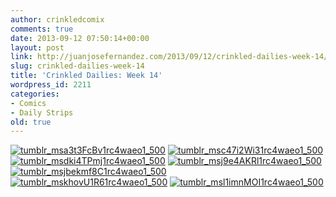 ```yaml
---
author: crinkledcomix
comments: true
date: 2013-09-12 07:50:14+00:00
layout: post
link: http://juanjosefernandez.com/2013/09/12/crinkled-dailies-week-14/
slug: crinkled-dailies-week-14
title: 'Crinkled Dailies: Week 14'
wordpress_id: 2211
categories:
- Comics
- Daily Strips
old: true
---
```


[![tumblr_msa3t3FcBv1rc4waeo1_500](http://fernandezjuanjose.files.wordpress.com/2013/09/tumblr_msa3t3fcbv1rc4waeo1_500.gif)](http://fernandezjuanjose.files.wordpress.com/2013/09/tumblr_msa3t3fcbv1rc4waeo1_500.gif) [![tumblr_msc47i2Wi31rc4waeo1_500](http://fernandezjuanjose.files.wordpress.com/2013/09/tumblr_msc47i2wi31rc4waeo1_500.gif)](http://fernandezjuanjose.files.wordpress.com/2013/09/tumblr_msc47i2wi31rc4waeo1_500.gif) [![tumblr_msdki4TPmj1rc4waeo1_500](http://fernandezjuanjose.files.wordpress.com/2013/09/tumblr_msdki4tpmj1rc4waeo1_500.gif)](http://fernandezjuanjose.files.wordpress.com/2013/09/tumblr_msdki4tpmj1rc4waeo1_500.gif) [![tumblr_msj9e4AKRl1rc4waeo1_500](http://fernandezjuanjose.files.wordpress.com/2013/09/tumblr_msj9e4akrl1rc4waeo1_500.gif)](http://fernandezjuanjose.files.wordpress.com/2013/09/tumblr_msj9e4akrl1rc4waeo1_500.gif) [![tumblr_msjbekmf8C1rc4waeo1_500](http://fernandezjuanjose.files.wordpress.com/2013/09/tumblr_msjbekmf8c1rc4waeo1_500.gif)](http://fernandezjuanjose.files.wordpress.com/2013/09/tumblr_msjbekmf8c1rc4waeo1_500.gif) [![tumblr_mskhovU1R61rc4waeo1_500](http://fernandezjuanjose.files.wordpress.com/2013/09/tumblr_mskhovu1r61rc4waeo1_500.gif)](http://fernandezjuanjose.files.wordpress.com/2013/09/tumblr_mskhovu1r61rc4waeo1_500.gif) [![tumblr_msl1imnMOI1rc4waeo1_500](http://fernandezjuanjose.files.wordpress.com/2013/09/tumblr_msl1imnmoi1rc4waeo1_500.gif)](http://fernandezjuanjose.files.wordpress.com/2013/09/tumblr_msl1imnmoi1rc4waeo1_500.gif)
